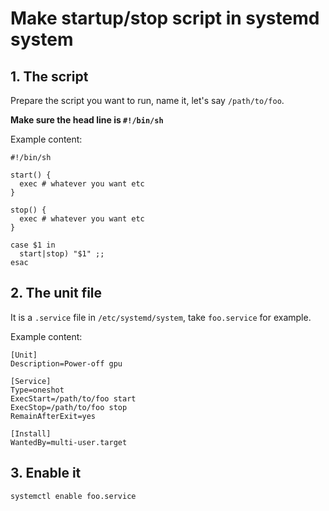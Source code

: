 # Make startup/stop script in systemd system

## 1. The script

Prepare the script you want to run, name it, let's say `/path/to/foo`.

**Make sure the head line is `#!/bin/sh`**

Example content:

```shell
#!/bin/sh

start() {
  exec # whatever you want etc
}

stop() {
  exec # whatever you want etc
}

case $1 in
  start|stop) "$1" ;;
esac
```

## 2. The unit file

It is a `.service` file in `/etc/systemd/system`, take `foo.service` for example.

Example content:

```config
[Unit]
Description=Power-off gpu

[Service]
Type=oneshot
ExecStart=/path/to/foo start
ExecStop=/path/to/foo stop
RemainAfterExit=yes

[Install]
WantedBy=multi-user.target
```

## 3. Enable it

`systemctl enable foo.service`
